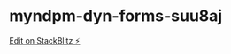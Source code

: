 # myndpm-dyn-forms-suu8aj

[Edit on StackBlitz ⚡️](https://stackblitz.com/edit/myndpm-dyn-forms-suu8aj)
